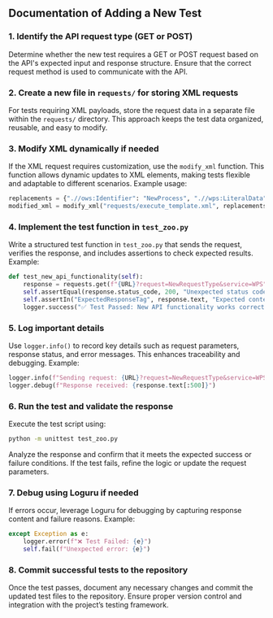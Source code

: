 ## Documentation of Adding a New Test


### 1. Identify the API request type (GET or POST)
Determine whether the new test requires a GET or POST request based on the API's expected input and response structure. Ensure that the correct request method is used to communicate with the API.

### 2. Create a new file in `requests/` for storing XML requests
For tests requiring XML payloads, store the request data in a separate file within the `requests/` directory. This approach keeps the test data organized, reusable, and easy to modify.

### 3. Modify XML dynamically if needed
If the XML request requires customization, use the `modify_xml` function. This function allows dynamic updates to XML elements, making tests flexible and adaptable to different scenarios. Example usage:
```python
replacements = {".//ows:Identifier": "NewProcess", ".//wps:LiteralData": "UpdatedValue"}
modified_xml = modify_xml("requests/execute_template.xml", replacements)
```

### 4. Implement the test function in `test_zoo.py`
Write a structured test function in `test_zoo.py` that sends the request, verifies the response, and includes assertions to check expected results. Example:
```python
def test_new_api_functionality(self):
    response = requests.get(f"{URL}?request=NewRequestType&service=WPS")
    self.assertEqual(response.status_code, 200, "Unexpected status code")
    self.assertIn("ExpectedResponseTag", response.text, "Expected content not found")
    logger.success("✅ Test Passed: New API functionality works correctly")
```

### 5. Log important details
Use `logger.info()` to record key details such as request parameters, response status, and error messages. This enhances traceability and debugging. Example:
```python
logger.info(f"Sending request: {URL}?request=NewRequestType&service=WPS")
logger.debug(f"Response received: {response.text[:500]}")
```

### 6. Run the test and validate the response
Execute the test script using:
```sh
python -m unittest test_zoo.py
```
Analyze the response and confirm that it meets the expected success or failure conditions. If the test fails, refine the logic or update the request parameters.

### 7. Debug using Loguru if needed
If errors occur, leverage Loguru for debugging by capturing response content and failure reasons. Example:
```python
except Exception as e:
    logger.error(f"❌ Test Failed: {e}")
    self.fail(f"Unexpected error: {e}")
```

### 8. Commit successful tests to the repository
Once the test passes, document any necessary changes and commit the updated test files to the repository. Ensure proper version control and integration with the project’s testing framework.

